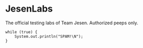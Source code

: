 JesenLabs
=========

The official testing labs of Team Jesen. Authorized peeps only.

    while (true) {
        System.out.println("SPAM!\N");
    }
